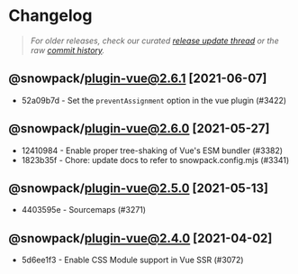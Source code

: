 # Changelog

> *For older releases, check our curated [release update thread](https://github.com/snowpackjs/snowpack/discussions/1183) or the raw [commit history](https://github.com/snowpackjs/snowpack/commits/main/plugins/plugin-vue).*

<!-- add changelog entries here - do not delete! -->

## @snowpack/plugin-vue@2.6.1 [2021-06-07]

* 52a09b7d - Set the `preventAssignment` option in the vue plugin (#3422) <Matthew Phillips>

## @snowpack/plugin-vue@2.6.0 [2021-05-27]

* 12410984 - Enable proper tree-shaking of Vue's ESM bundler (#3382) <Nate Moore>
* 1823b35f - Chore: update docs to refer to snowpack.config.mjs (#3341) <Drew Powers>

## @snowpack/plugin-vue@2.5.0 [2021-05-13]

* 4403595e - Sourcemaps (#3271) <Luke Jackson>

## @snowpack/plugin-vue@2.4.0 [2021-04-02]

* 5d6ee1f3 - Enable CSS Module support in Vue SSR (#3072) <Drew Powers>
